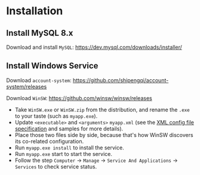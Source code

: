 # Installation

## Install MySQL 8.x

Download and install `MySQL`: https://dev.mysql.com/downloads/installer/

## Install Windows Service

Download `account-system`: https://github.com/shipengqi/account-system/releases

Download `WinSW`: https://github.com/winsw/winsw/releases

- Take `WinSW.exe` or `WinSW.zip` from the distribution, and rename the `.exe` to your taste (such as `myapp.exe`).
- Update `<executable>` and `<arguments>` `myapp.xml` (see the [XML config file specification](https://github.com/winsw/winsw/blob/v3/docs/xml-config-file.md) and samples for more details).
- Place those two files side by side, because that's how WinSW discovers its co-related configuration.
- Run `myapp.exe install` to install the service.
- Run `myapp.exe` start to start the service.
- Follow the step `Computer` -> `Manage` -> `Service And Applications` -> `Services` to check service status.
